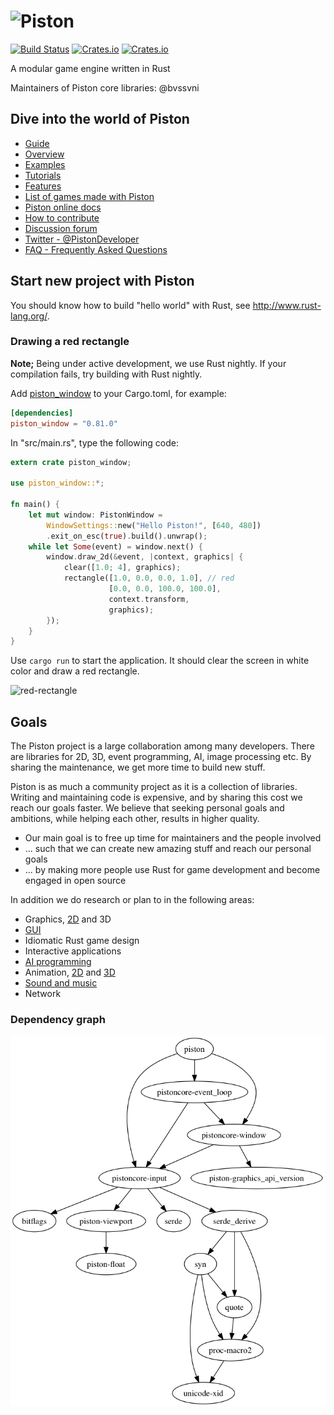 # ![Piston](./images/piston-logo.png)

[![Build Status](https://travis-ci.org/PistonDevelopers/piston.svg)](https://travis-ci.org/PistonDevelopers/piston) [![Crates.io](https://img.shields.io/crates/v/piston.svg?style=flat-square)](https://crates.io/crates/piston) [![Crates.io](https://img.shields.io/crates/l/piston.svg)](https://github.com/PistonDevelopers/piston/blob/master/LICENSE)

A modular game engine written in Rust

Maintainers of Piston core libraries: @bvssvni

## Dive into the world of Piston
* [Guide](./GUIDE.md)
* [Overview](https://github.com/PistonDevelopers/piston/wiki/Piston-overview)
* [Examples](https://github.com/pistondevelopers/piston-examples)
* [Tutorials](https://github.com/pistondevelopers/piston-tutorials)
* [Features](https://github.com/PistonDevelopers/piston/wiki/Features)
* [List of games made with Piston](https://github.com/PistonDevelopers/piston/wiki/Games-Made-With-Piston)
* [Piston online docs](http://docs.piston.rs/piston/piston/)
* [How to contribute](https://github.com/PistonDevelopers/piston/blob/master/CONTRIBUTING.md)
* [Discussion forum](http://discourse.piston.rs/)
* [Twitter - @PistonDeveloper](https://twitter.com/PistonDeveloper)
* [FAQ - Frequently Asked Questions](https://github.com/PistonDevelopers/piston/wiki/Frequently-Asked-Questions-(FAQ))

## Start new project with Piston

You should know how to build "hello world" with Rust, see http://www.rust-lang.org/.

### Drawing a red rectangle

**Note;** Being under active development, we use Rust nightly. If your compilation fails, try building with Rust nightly.

Add [piston_window](https://crates.io/crates/piston_window) to your Cargo.toml, for example:

```toml
[dependencies]
piston_window = "0.81.0"
```

In "src/main.rs", type the following code:

```Rust
extern crate piston_window;

use piston_window::*;

fn main() {
    let mut window: PistonWindow =
        WindowSettings::new("Hello Piston!", [640, 480])
        .exit_on_esc(true).build().unwrap();
    while let Some(event) = window.next() {
        window.draw_2d(&event, |context, graphics| {
            clear([1.0; 4], graphics);
            rectangle([1.0, 0.0, 0.0, 1.0], // red
                      [0.0, 0.0, 100.0, 100.0],
                      context.transform,
                      graphics);
        });
    }
}
```

Use `cargo run` to start the application. It should clear the screen in white color and draw a red rectangle.

![red-rectangle](./images/red-rectangle.png)

## Goals

The Piston project is a large collaboration among many developers.
There are libraries for 2D, 3D, event programming, AI, image processing etc.
By sharing the maintenance, we get more time to build new stuff.

Piston is as much a community project as it is a collection of libraries.
Writing and maintaining code is expensive, and by sharing this cost we reach our goals faster.
We believe that seeking personal goals and ambitions, while helping each other, results in higher quality.

* Our main goal is to free up time for maintainers and the people involved
* ... such that we can create new amazing stuff and reach our personal goals
* ... by making more people use Rust for game development and become engaged in open source

In addition we do research or plan to in the following areas:

* Graphics, [2D](https://github.com/PistonDevelopers/graphics/) and 3D
* [GUI](https://github.com/PistonDevelopers/conrod/)
* Idiomatic Rust game design
* Interactive applications
* [AI programming](https://github.com/pistondevelopers/ai_behavior)
* Animation, [2D](https://github.com/PistonDevelopers/sprite) and [3D](https://github.com/PistonDevelopers/skeletal_animation)
* [Sound and music](https://github.com/PistonDevelopers/music)
* Network

### Dependency graph

![dependencies](./Cargo.png)
